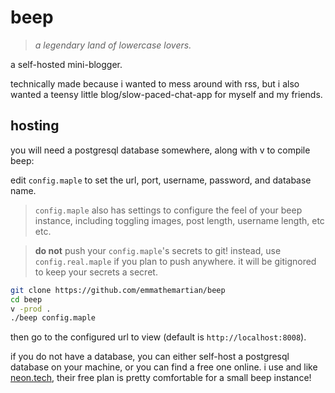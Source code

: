 # beep

> *a legendary land of lowercase lovers.*

a self-hosted mini-blogger.

technically made because i wanted to mess around with rss, but i also wanted a
teensy little blog/slow-paced-chat-app for myself and my friends.

## hosting

you will need a postgresql database somewhere, along with v to compile beep:

edit `config.maple` to set the url, port, username, password, and database name.

> `config.maple` also has settings to configure the feel of your beep instance,
> including toggling images, post length, username length, etc etc.

> **do not** push your `config.maple`'s secrets to git!
> instead, use `config.real.maple` if you plan to push anywhere.
> it will be gitignored to keep your secrets a secret.

```sh
git clone https://github.com/emmathemartian/beep
cd beep
v -prod .
./beep config.maple
```

then go to the configured url to view (default is `http://localhost:8008`).

if you do not have a database, you can either self-host a postgresql database on
your machine, or you can find a free one online. i use and like
[neon.tech](https://neon.tech), their free plan is pretty comfortable for a
small beep instance!
